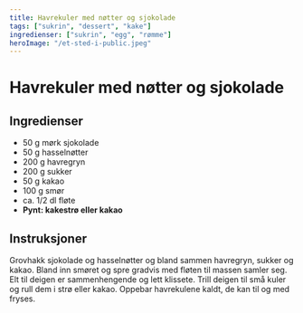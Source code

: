 ```yaml
---
title: Havrekuler med nøtter og sjokolade
tags: ["sukrin", "dessert", "kake"]
ingredienser: ["sukrin", "egg", "rømme"]
heroImage: "/et-sted-i-public.jpeg"
---
```


# Havrekuler med nøtter og sjokolade

## Ingredienser

- 50 g mørk sjokolade
- 50 g hasselnøtter
- 200 g havregryn
- 200 g sukker
- 50 g kakao
- 100 g smør
- ca. 1/2 dl fløte
- **Pynt: kakestrø eller kakao**

## Instruksjoner

Grovhakk sjokolade og hasselnøtter og bland sammen havregryn, sukker og kakao. Bland inn smøret og spre gradvis med fløten til massen samler seg. Elt til deigen er sammenhengende og lett klissete. Trill deigen til små kuler og rull dem i strø eller kakao. Oppebar havrekulene kaldt, de kan til og med fryses.